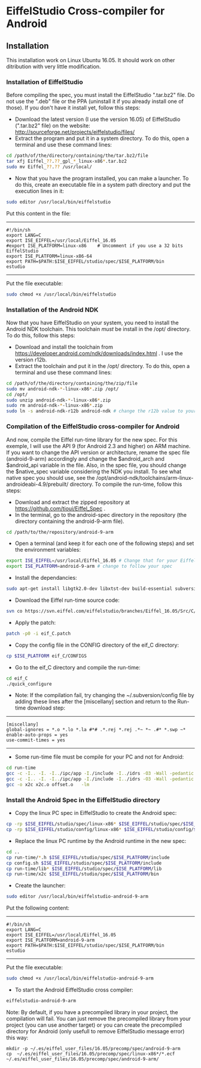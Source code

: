 EiffelStudio Cross-compiler for Android
=================================

Installation
------------

This installation work on Linux Ubuntu 16.05. It should work on other ditribution with very little modification.

### Installation of EiffelStudio

Before compiling the spec, you must install the EiffelStudio ".tar.bz2" file. Do not use the ".deb" file or the PPA (uninstall it if you already install one of those). If you don't have it install yet, follow this steps:

* Download the latest version (I use the version 16.05) of EiffelStudio (".tar.bz2" file) on the website: http://sourceforge.net/projects/eiffelstudio/files/
* Extract the program and put it in a system directory. To do this, open a terminal and use these command lines:

```bash
cd /path/of/the/directory/containing/the/tar.bz2/file
tar xfj Eiffel_??.??_gpl_*_linux-x86*.tar.bz2
sudo mv Eiffel_??.?? /usr/local/
```

* Now that you have the program installed, you can make a launcher. To do this, create an executable file in a system path directory and put the execution lines in it:

```bash
sudo editor /usr/local/bin/eiffelstudio
```

Put this content in the file:

***

	#!/bin/sh
	export LANG=C
	export ISE_EIFFEL=/usr/local/Eiffel_16.05
	#export ISE_PLATFORM=linux-x86    # Uncomment if you use a 32 bits EiffelStudio
	export ISE_PLATFORM=linux-x86-64
	export PATH=$PATH:$ISE_EIFFEL/studio/spec/$ISE_PLATFORM/bin
	estudio

***

Put the file executable:

```bash
sudo chmod +x /usr/local/bin/eiffelstudio
```

### Installation of the Android NDK

Now that you have EiffelStudio on your system, you need to install the Android NDK toolchain. This toolchain *must* be install in the /opt/ directory. To do this, follow this steps:

* Download and install the toolchain from https://developer.android.com/ndk/downloads/index.html . I use the version r12b.
* Extract the toolchain and put it in the /opt/ directory. To do this, open a terminal and use these command lines:

```bash
cd /path/of/the/directory/containing/the/zip/file
sudo mv android-ndk-*-linux-x86*.zip /opt/
cd /opt/
sudo unzip android-ndk-*-linux-x86*.zip
sudo rm android-ndk-*-linux-x86*.zip
sudo ln -s android-ndk-r12b android-ndk # change the r12b value to your android ndk version.
```

### Compilation of the EiffelStudio cross-compiler for Android

And now, compile the Eiffel run-time library for the new spec. For this exemple, I will use the API 9 (for Android 2.3 and higher) on ARM machine. If you want to change the API version or architecture, rename the spec file (android-9-arm) accordingly and change the $android_arch and $android_api variable in the file. Also, in the spec file, you should change the $native_spec variable considering the NDK you install. To see what native spec you should use, see the /opt/android-ndk/toolchains/arm-linux-androideabi-4.9/prebuilt/ directory. To compile the run-time, follow this steps:

* Download and extract the zipped repository at https://github.com/tioui/Eiffel_Spec .
* In the terminal, go to the android-spec directory in the repository (the directory containing the android-9-arm file).

```bash
cd /path/to/the/repository/android-9-arm
```

* Open a terminal (and keep it for each one of the following steps) and set the environment variables:

```bash
export ISE_EIFFEL=/usr/local/Eiffel_16.05 # Change that for your EiffelStudio directory
export ISE_PLATFORM=android-9-arm # change to follow your spec
```

* Install the dependancies:

```bash
sudo apt-get install libgtk2.0-dev libxtst-dev build-essential subversion
```

* Download the Eiffel run-time source code:

```bash
svn co https://svn.eiffel.com/eiffelstudio/branches/Eiffel_16.05/Src/C/ eif_C
```

* Apply the patch:

```bash
patch -p0 -i eif_C.patch
```

* Copy the config file in the CONFIG directory of the eif_C directory:

```bash
cp $ISE_PLATFORM eif_C/CONFIGS
```

* Go to the eif_C directory and compile the run-time:

```bash
cd eif_C
./quick_configure
```

* Note: If the compilation fail, try changing the ~/.subversion/config file by adding these lines after the [miscellany] section and return to the Run-time download step:

***

	[miscellany]
	global-ignores = *.o *.lo *.la #*# .*.rej *.rej .*~ *~ .#* *.swp ~*
	enable-auto-props = yes
	use-commit-times = yes

***

* Some run-time file must be compile for your PC and not for Android:

```bash
cd run-time
gcc -c -I.. -I. -I../ipc/app -I./include -I../idrs -O3 -Wall -pedantic -std=gnu99 -pipe -fPIC -D_GNU_SOURCE  x2c.c
gcc -c -I.. -I. -I../ipc/app -I./include -I../idrs -O3 -Wall -pedantic -std=gnu99 -pipe -fPIC -D_GNU_SOURCE offset.c -o offset.o
gcc -o x2c x2c.o offset.o   -lm
```

### Install the Android Spec in the EiffelStudio directory

* Copy the linux PC spec in EiffelStudio to create the Android spec:

```bash
cp -rp $ISE_EIFFEL/studio/spec/linux-x86* $ISE_EIFFEL/studio/spec/$ISE_PLATFORM
cp -rp $ISE_EIFFEL/studio/config/linux-x86* $ISE_EIFFEL/studio/config/$ISE_PLATFORM
```

* Replace the linux PC runtime by the Android runtime in the new spec:

```bash
cd ..
cp run-time/*.h $ISE_EIFFEL/studio/spec/$ISE_PLATFORM/include
cp config.sh $ISE_EIFFEL/studio/spec/$ISE_PLATFORM/include
cp run-time/lib* $ISE_EIFFEL/studio/spec/$ISE_PLATFORM/lib
cp run-time/x2c $ISE_EIFFEL/studio/spec/$ISE_PLATFORM/bin
```

* Create the launcher:

```bash
sudo editor /usr/local/bin/eiffelstudio-android-9-arm
```

Put the following content:

***

	#!/bin/sh
	export LANG=C
	export ISE_EIFFEL=/usr/local/Eiffel_16.05
	export ISE_PLATFORM=android-9-arm
	export PATH=$PATH:$ISE_EIFFEL/studio/spec/$ISE_PLATFORM/bin
	estudio

***

Put the file executable:

```bash
sudo chmod +x /usr/local/bin/eiffelstudio-android-9-arm
```

* To start the Android EiffelStudio cross compiler:

```bash
eiffelstudio-android-9-arm
```

Note: By default, if you have a precompiled library in your project, the compilation will fail. You can just remove the precompiled library from your project (you can use another target) or you can create the precompiled directory for Android (only usefull to remove EiffelStudio message error) this way:

```
mkdir -p ~/.es/eiffel_user_files/16.05/precomp/spec/android-9-arm
cp  ~/.es/eiffel_user_files/16.05/precomp/spec/linux-x86*/*.ecf ~/.es/eiffel_user_files/16.05/precomp/spec/android-9-arm/
```
